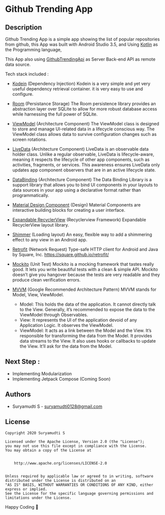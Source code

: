 # Github Trending App

## Description
Github Trending App is a simple app showing the list of popular repositories from github,
this App was built with Android Studio 3.5, and Using [Kotlin](https://kotlinlang.org/docs/reference/) as the Programming language,

This App also using [GithubTrendingApi](https://github-trending-api.now.sh) as Server Back-end API as remote data source.


Tech stack included :

- [Kodein](https://github.com/Kodein-Framework/Kodein-DI) (Dependency Injection)
    Kodein is a very simple and yet very useful dependency retrieval container. it is very easy to use and configure.

- [Room](https://developer.android.com/topic/libraries/architecture/room) (Persistance Storage)
    The Room persistence library provides an abstraction layer over SQLite to allow for more robust database access while harnessing the full power of SQLite.

- [ViewModel](https://developer.android.com/topic/libraries/architecture/viewmodel) (Architecture Component)
    The ViewModel class is designed to store and manage UI-related data in a lifecycle conscious way. The ViewModel class allows data to survive configuration changes such as screen rotations.

- [LiveData](https://developer.android.com/topic/libraries/architecture/livedata) (Architecture Component)
    LiveData is an observable data holder class. Unlike a regular observable, LiveData is lifecycle-aware, meaning it respects the lifecycle of other app components, such as activities, fragments, or services. This awareness ensures LiveData only updates app component observers that are in an active lifecycle state.

- [DataBinding](https://developer.android.com/topic/libraries/data-binding/) (Architecture Component)
    The Data Binding Library is a support library that allows you to bind UI components in your layouts to data sources in your app using a declarative format rather than programmatically.

- [Material Design Component](https://material.io/components/) (Design)
    Material Components are interactive building blocks for creating a user interface.

- [Expandable RecyclerView](https://github.com/hendraanggrian/recyclerview-expandable) (Recyclerview Framework)
    Expandable RecyclerView layout library.

- [Shimmer](https://github.com/facebook/shimmer-android) (Loading layout)
    An easy, flexible way to add a shimmering effect to any view in an Android app.

- [Retrofit](https://github.com/square/retrofit) (Network Request)
    Type-safe HTTP client for Android and Java by Square, Inc. https://square.github.io/retrofit/

- [Mockito](https://developer.android.com/training/testing/unit-testing/local-unit-tests) (Unit Test)
    Mockito is a mocking framework that tastes really good. It lets you write beautiful tests with a clean & simple API. Mockito doesn’t give you hangover because the tests are very readable and they produce clean verification errors.
    
- [MVVM](https://developer.android.com/jetpack/docs/guide) (Google Recommended Architecture Pattern)
    MVVM stands for Model, View, ViewModel.
    
    - Model: This holds the data of the application. It cannot directly talk to the View. Generally, it’s recommended to expose the data to the ViewModel through Observables.
    - View: It represents the UI of the application devoid of any Application Logic. It observes the ViewModel.
    - ViewModel: It acts as a link between the Model and the View. It’s responsible for transforming the data from the Model. It provides data streams to the View. It also uses hooks or callbacks to update the View. It’ll ask for the data from the Model.

## Next Step : 

- Implementing Modularization
- Implementing Jetpack Compose (Coming Soon)

## Authors

- Suryamudti S - [suryamudti0128@gmail.com](mailto:suryamudti0128@gmail.com)

## License

    Copyright 2020 Suryamudti S

    Licensed under the Apache License, Version 2.0 (the "License");
    you may not use this file except in compliance with the License.
    You may obtain a copy of the License at


        http://www.apache.org/licenses/LICENSE-2.0


    Unless required by applicable law or agreed to in writing, software
    distributed under the License is distributed on an
    "AS IS" BASIS, WITHOUT WARRANTIES OR CONDITIONS OF ANY KIND, either express or implied.
    See the License for the specific language governing permissions and
    limitations under the License.

Happy Coding 🎉